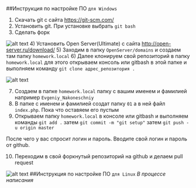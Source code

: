 ##Инструкция по настройке ПО `для Windows`
1) Скачать git c сайта https://git-scm.com/ 
2) Установить git. При установке выбрать `git bash`
3) Сделать форк 

![alt text](http://joxi.ru/YmEV0gLSZpjL92, "Fork")
4) Установить Open Server(Ultimate) с сайта http://open-server.ru/download/
5) Заходим в папку `OpenServer/domains` и создаем там папку `homework.local`
6) Далее клонируем свой репозиторий в папку `homework.local` для этого открываем консоль или gitbash в этой папке и выполняем команду `git clone адрес_репозитория .`

![alt text](http://joxi.ru/BA0dWQgsBeNVbA, "git clone")

7) Создаем в папке `homework.local` папку с вашим именем и фамилией например `Evgeniy_Nakoneschniy`
8) В папке с именем и фамилией создат папку `01` а в ней файл `index.php`. Пока что оставяем его пустым
9) Открываем папку `homework.local` в консоле или gitbash и выполняем команды `git add .` затем `git commit -m "git setup"` затем `git push -u origin master`

После чего у вас спросит логин и пароль. Вводите свой логин и пароль от github.

10) Переходим в свой форкнутый репозиторий на github  и делаем pull request

![alt text](http://joxi.ru/brRDpg7FQj44d2, "pull request")
##Инструкция по настройке ПО `для Linux`
_В процессе написания_